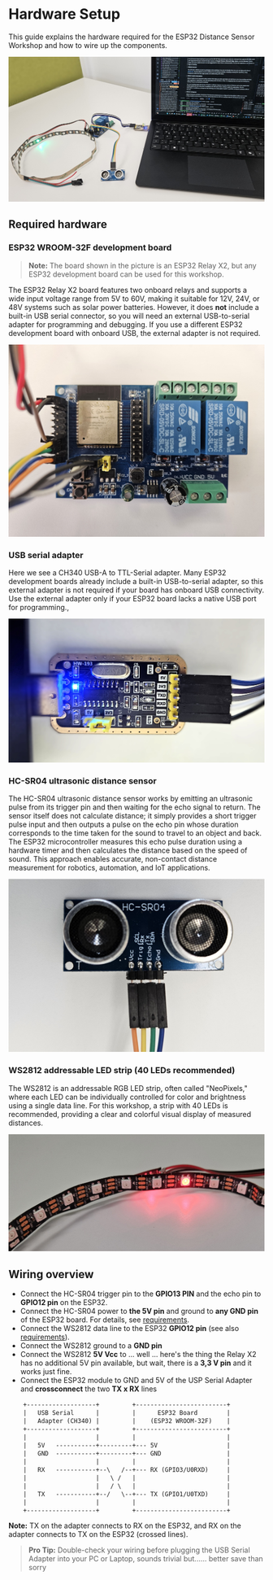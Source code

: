 # Hardware Setup

This guide explains the hardware required for the ESP32 Distance Sensor Workshop and how to wire up the components.

![Setup](../assets/images/setup.jpg)

## Required hardware

### ESP32 WROOM-32F development board
> **Note:** The board shown in the picture is an ESP32 Relay X2, but any ESP32 development board can be used for this workshop.

The ESP32 Relay X2 board features two onboard relays and supports a wide input voltage range from 5V to 60V, making it suitable for 12V, 24V, or 48V systems such as solar power batteries. However, it does **not** include a built-in USB serial connector, so you will need an external USB-to-serial adapter for programming and debugging. If you use a different ESP32 development board with onboard USB, the external adapter is not required.

![ESP32](../assets/images/ESP32_Relais_X2.jpg)

### USB serial adapter
Here we see a CH340 USB-A to TTL-Serial adapter. Many ESP32 development boards already include a built-in USB-to-serial adapter, so this external adapter is not required if your board has onboard USB connectivity. Use the external adapter only if your ESP32 board lacks a native USB port for programming.,

![USB Serial Adapter](../assets/images/USB%20Serial.jpg)

### HC-SR04 ultrasonic distance sensor
The HC-SR04 ultrasonic distance sensor works by emitting an ultrasonic pulse from its trigger pin and then waiting for the echo signal to return. The sensor itself does not calculate distance; it simply provides a short trigger pulse input and then outputs a pulse on the echo pin whose duration corresponds to the time taken for the sound to travel to an object and back. The ESP32 microcontroller measures this echo pulse duration using a hardware timer and then calculates the distance based on the speed of sound. This approach enables accurate, non-contact distance measurement for robotics, automation, and IoT applications.

![HC-SR04](../assets/images/UltrasonicSensor.jpg)

### WS2812 addressable LED strip (40 LEDs recommended)

The WS2812 is an addressable RGB LED strip, often called "NeoPixels," where each LED can be individually controlled for color and brightness using a single data line. For this workshop, a strip with 40 LEDs is recommended, providing a clear and colorful visual display of measured distances.

![LED Strip](../assets/images/WS2812Stripe.jpg)

## Wiring overview
- Connect the HC-SR04 trigger pin to the **GPIO13 PIN** and the echo pin to **GPIO12 pin** on the ESP32. 
- Connect the HC-SR04 power to **the 5V pin** and ground to **any GND pin** of the ESP32 board. For details, see [requirements](../requirements/distance-sensor-requirements.md).
- Connect the WS2812 data line to the ESP32 **GPIO12 pin** (see also [requirements](../requirements/led-controller-requirements.md)).
- Connect the WS2812 ground to a **GND pin**
- Connect the WS2812 **5V Vcc** to ... well ... here's the thing the Relay X2 has no additional 5V pin available, but wait, there is a **3,3 V pin** and it works just fine.
- Connect the ESP32 module to GND and 5V of the USP Serial Adapter and **crossconnect** the two **TX x RX** lines
```
    +-------------------+         +-------------------------+
    |   USB Serial      |         |      ESP32 Board        |
    |   Adapter (CH340) |         |    (ESP32 WROOM-32F)    |
    +-------------------+         +-------------------------+
    |                   |         |                         |
    |   5V   -----------+---------+--- 5V                   |
    |   GND  -----------+---------+--- GND                  |
    |                   |         |                         |
    |   RX   -----------+--\   /--+--- RX (GPIO3/U0RXD)     |
    |                   |   \ /   |                         |
    |                   |   / \   |                         |
    |   TX   -----------+--/   \--+--- TX (GPIO1/U0TXD)     |
    |                   |         |                         |
    +-------------------+         +-------------------------+
```
**Note:** TX on the adapter connects to RX on the ESP32, and RX on the adapter connects to TX on the ESP32 (crossed lines).

> **Pro Tip:** Double-check your wiring before plugging the USB Serial Adapter into your PC or Laptop, sounds trivial but...... better save than sorry
